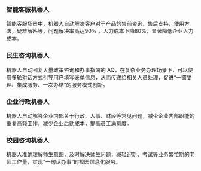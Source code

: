 ### 智能客服机器人
智能客服场景中，机器人自动解决客户对于产品的售前咨询、售后支持，使用方法，疑难解答等，问题解决率高达90% ，人力成本下降80%，显著降低企业人力成本。

### 民生咨询机器人
机器人自动回复大量政策咨询和办事指南的 AQ，在复杂业务办理场景下，可以使用多轮对话方式引导用户填写表单信息，从而传递给相关人员处理，促进“一窗受理、集成服务、一次办结”的服务模式创新。

### 企业行政机器人
机器人自动解答企业内部关于行政、人事、财经等常见问题，减少企业内部职能的重复高频工作，减少企业后勤成本，提高员工满意度。

### 校园咨询机器人
机器人准确理解师生意图，及时解决师生问题，减轻迎新、考试等业务繁忙期的老师工作量，实现“一句话办事”的校园信息化服务。
